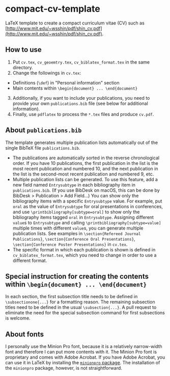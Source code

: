 # compact-cv-template
LaTeX template to create a compact curriculum vitae (CV) such as [http://www.mit.edu/~wsshin/pdf/shin_cv.pdf](http://www.mit.edu/~wsshin/pdf/shin_cv.pdf).  

## How to use
1. Put `cv.tex`, `cv_geoemtry.tex`, `cv_biblatex_format.tex` in the same directory.  
2. Change the followings in `cv.tex`:
- Definitions (`\def`) in "Personal information" section
- Main contents within `\begin{document} ... \end{document}`
3. Additionally, if you want to include your publications, you need to provide your own `publications.bib` file (see below for additional information).
4. Finally, use `pdflatex` to process the `*.tex` files and produce `cv.pdf`.

## About `publications.bib`
The template generates multiple publication lists automatically out of the single BibTeX file `publications.bib`.
- The publications are automatically sorted in the reverse chronological order.  If you have 10 publications, the first publication in the list is the most recent publication and numbered 10, and the next publication in the list is the second-most recent publication and numbered 9, etc.
- Multiple publication lists can be generated.  To use this feature, add a new field named `Entrysubtype` in each bibliography item in `publications.bib`.  (If you use BibDesk on macOS, this can be done by BibDesk > Publication > Add Field...)  You can show only the bibliography items with a specific `Entrysubtype` value.  For example, put `oral` as the value of `Entrysubtype` for oral presentations in conferences, and use `\printbibliography[subtype=oral]` to show only the bibliography items tagged `oral` in `Entrysubtype`.  Assigning different `value`s to `Entrysubtype` and calling `\printbibliography[subtype=value]` multiple times with different `value`s, you can generate multiple publication lists.  See examples in `\section{Refereed Journal Publications}`, `\section{Conference Oral Presentations}`, `\section{Conference Poster Presentations}` in `cv.tex`.
- The specific format in which each publication is shown is defined in `cv_biblatex_format.tex`, which you need to change in order to use a different format.

## Special instruction for creating the contents within `\begin{document} ... \end{document}`
In each section, the first subsection title needs to be defined in `\subsectionone{...}` for a formatting reason.  The remaining subsection titles need to be defined in the usual `\subsection{...}`.  A pull request to eliminate the need for the special subsection command for first subsections is welcome.

## About fonts
I personally use the Minion Pro font, because it is a relatively narrow-width font and therefore I can put more contents with it.  The Minion Pro font is proprietary and comes with Adobe Acrobat.  If you have Adobe Acrobat, you can use it in LaTeX by installing the [`minionpro` package](https://ctan.org/pkg/minionpro?lang=en).  The installation of the `minionpro` package, however, is not straightforward.
